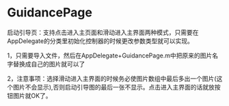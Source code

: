 # GuidancePage
启动引导页：支持点击进入主页面和滑动进入主界面两种模式，只需要在AppDelegate的分类里初始化控制器的时候更改参数类型就可以实现。

1，只需要导入文件，然后在AppDelegate+GuidancePage.m中把原来的图片名字替换成自己的图片就可以了

2，注意事项：选择滑动进入主界面的时候务必使图片数组中最后多出一个图片(这个图片不会显示),否则启动引导图的最后一张不显示。点击进入主界面的话就放按钮图片就OK了。
